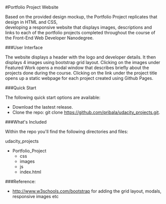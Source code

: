 #Portfolio Project Website

Based on the provided design mockup, the Portfolio Project replicates that design in HTML and CSS,  
developing a responsive website that displays images, descriptions and links to each 
of the portfolio projects completed throughout the course of the Front-End Web Developer Nanodegree.

###User Interface

The website displays a header with the logo and developer details. It then displays 4 images using bootstrap grid layout.
Clicking on the images under Featured Work opens a modal window that describes briefly about the projects done during the 
course. Clicking on the link under the project title opens up a static webpage for each project created using Github Pages.

###Quick Start

The following quick start options are available:

- Download the lastest release.
- Clone the repo: git clone https://github.com/pribala/udacity_projects.git.

###What's Included

Within the repo you'll find the following directories and files:

udacity_projects
  * Portfolio_Project 
      * css 
      * images 
      * js 
      * index.html 

###Reference:
  * http://www.w3schools.com/bootstrap for adding the grid layout, modals, responsive images etc 
  